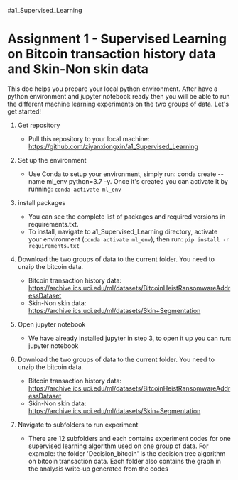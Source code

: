 #a1_Supervised_Learning
# Assignment 1 - Supervised Learning on Bitcoin transaction history data and Skin-Non skin data

This doc helps you prepare your local python environment. After have a python environment and jupyter notebook ready then you will be able to run the different machine learning experiments on the two groups of data. Let's get started! 

1. Get repository
   - Pull this repository to your local machine: <https://github.com/ziyanxiongxin/a1_Supervised_Learning>

2. Set up the environment
   - Use Conda to setup your environment, simply run: conda create --name ml_env python=3.7 -y. Once it's created you can activate it by running: ```conda activate ml_env```

3. install packages
   - You can see the complete list of packages and required versions in requirements.txt. 
   - To install, navigate to a1_Supervised_Learning directory, activate your environment (```conda activate ml_env```), then run: ```pip install -r requirements.txt```
4. Download the two groups of data to the current folder. You need to unzip the bitcoin data.
   - Bitcoin transaction history data: <https://archive.ics.uci.edu/ml/datasets/BitcoinHeistRansomwareAddressDataset>
   - Skin-Non skin data: <https://archive.ics.uci.edu/ml/datasets/Skin+Segmentation>   	

5. Open jupyter notebook
   - We have already installed jupyter in step 3, to open it up you can run: jupyter notebook

6. Download the two groups of data to the current folder. You need to unzip the bitcoin data.
   - Bitcoin transaction history data: <https://archive.ics.uci.edu/ml/datasets/BitcoinHeistRansomwareAddressDataset>
   - Skin-Non skin data: <https://archive.ics.uci.edu/ml/datasets/Skin+Segmentation>

7. Navigate to subfolders to run experiment
   - There are 12 subfolders and each contains experiment codes for one supervised learning algorithm used on one group of data. For example: the folder 'Decision_bitcoin' is the decision tree algorithm on bitcoin transaction data. Each folder also contains the graph in the analysis write-up generated from the codes


 



